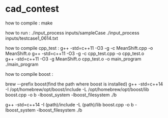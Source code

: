 # cad_contest

how to compile :
make

how to run :
./input_process inputs/sampleCase
./input_process inputs/testcase1_0614.txt


how to compile cpp_test :
g++ -std=c++11 -O3 -g -c MeanShift.cpp -o MeanShift.o
g++ -std=c++11 -O3 -g -c cpp_test.cpp -o cpp_test.o  
g++ -std=c++11 -O3 -g MeanShift.o cpp_test.o -o main_program
./main_program


how to compile boost :
<!-- g++ -std=c++11 -I /usr/local/include -L /usr/local/lib boost.cpp -o boost -lboost_system -lboost_filesystem
g++ -std=c++11 boost.cpp -o boost -lboost_system -lboost_filesystem -->

<!-- /opt/homebrew/opt/boost  -->
<!-- g++ -std=c++11 -I /opt/homebrew/opt/boost -L /opt/homebrew/opt/boost boost.cpp -o boost -lboost_system -lboost_filesystem -->
brew --prefix boost(find the path where boost is installed)
g++ -std=c++14 -I /opt/homebrew/opt/boost/include -L /opt/homebrew/opt/boost/lib boost.cpp -o b -lboost_system -lboost_filesystem
./b

g++ -std=c++14 -I (path)/include -L (path)/lib boost.cpp -o b -lboost_system -lboost_filesystem
./b
